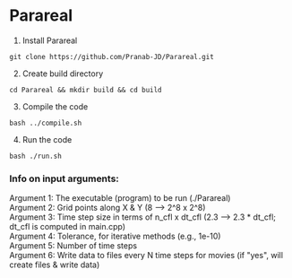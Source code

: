 # Parareal

1. Install Parareal
``` shell
git clone https://github.com/Pranab-JD/Parareal.git
```
2. Create build directory
``` shell
cd Parareal && mkdir build && cd build
```
3. Compile the code
``` shell
bash ../compile.sh
```
4. Run the code
``` shell
bash ./run.sh
```

### Info on input arguments:
Argument 1: The executable (program) to be run (./Parareal) <br />
Argument 2: Grid points along X & Y (8 --> 2^8 x 2^8) <br />
Argument 3: Time step size in terms of n_cfl x dt_cfl (2.3 --> 2.3 * dt_cfl; dt_cfl is computed in main.cpp) <br />
Argument 4: Tolerance, for iterative methods (e.g., 1e-10) <br />
Argument 5: Number of time steps <br />
Argument 6: Write data to files every N time steps for movies (if "yes", will create files & write data) <br />
